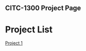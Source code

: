 ## CITC-1300 Project Page

<h1>Project List</h1>

<a href="project1/index.html" target= "_blank">Project 1</a>



